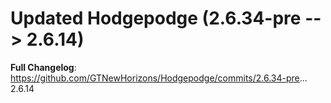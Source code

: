 # Updated Hodgepodge (2.6.34-pre -->  2.6.14)
**Full Changelog**: https://github.com/GTNewHorizons/Hodgepodge/commits/2.6.34-pre... 2.6.14


